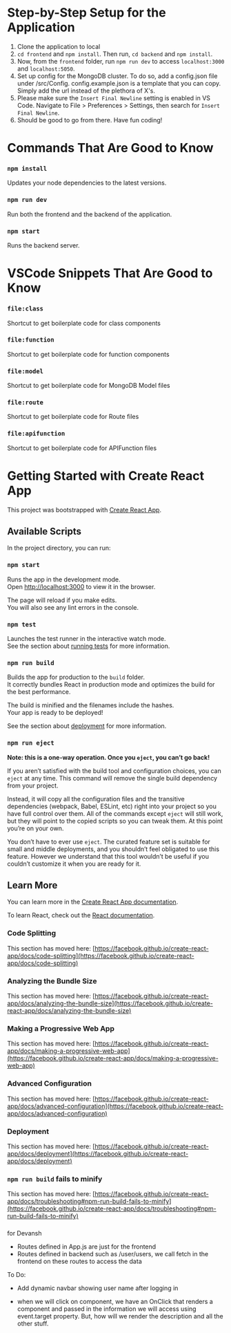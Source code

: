 # Step-by-Step Setup for the Application

1. Clone the application to local
2. `cd frontend` and `npm install`. Then run, `cd backend` and `npm install`.
3. Now, from the `frontend` folder, run `npm run dev` to access `localhost:3000` and `localhost:5050`.
4. Set up config for the MongoDB cluster. To do so, add a config.json file under /src/Config. config.example.json is a template that you can copy. Simply add the url instead of the plethora of X's.
5. Please make sure the `Insert Final Newline` setting is enabled in VS Code. Navigate to File > Preferences > Settings, then search for `Insert Final Newline`.
6. Should be good to go from there. Have fun coding!

# Commands That Are Good to Know

### `npm install`

Updates your node dependencies to the latest versions.

### `npm run dev`

Run both the frontend and the backend of the application.

### `npm start`

Runs the backend server.

# VSCode Snippets That Are Good to Know

### `file:class`

Shortcut to get boilerplate code for class components

### `file:function`

Shortcut to get boilerplate code for function components

### `file:model`

Shortcut to get boilerplate code for MongoDB Model files

### `file:route`

Shortcut to get boilerplate code for Route files

### `file:apifunction`

Shortcut to get boilerplate code for APIFunction files

# Getting Started with Create React App

This project was bootstrapped with [Create React App](https://github.com/facebook/create-react-app).

## Available Scripts

In the project directory, you can run:

### `npm start`

Runs the app in the development mode.\
Open [http://localhost:3000](http://localhost:3000) to view it in the browser.

The page will reload if you make edits.\
You will also see any lint errors in the console.

### `npm test`

Launches the test runner in the interactive watch mode.\
See the section about [running tests](https://facebook.github.io/create-react-app/docs/running-tests) for more information.

### `npm run build`

Builds the app for production to the `build` folder.\
It correctly bundles React in production mode and optimizes the build for the best performance.

The build is minified and the filenames include the hashes.\
Your app is ready to be deployed!

See the section about [deployment](https://facebook.github.io/create-react-app/docs/deployment) for more information.

### `npm run eject`

**Note: this is a one-way operation. Once you `eject`, you can’t go back!**

If you aren’t satisfied with the build tool and configuration choices, you can `eject` at any time. This command will remove the single build dependency from your project.

Instead, it will copy all the configuration files and the transitive dependencies (webpack, Babel, ESLint, etc) right into your project so you have full control over them. All of the commands except `eject` will still work, but they will point to the copied scripts so you can tweak them. At this point you’re on your own.

You don’t have to ever use `eject`. The curated feature set is suitable for small and middle deployments, and you shouldn’t feel obligated to use this feature. However we understand that this tool wouldn’t be useful if you couldn’t customize it when you are ready for it.

## Learn More

You can learn more in the [Create React App documentation](https://facebook.github.io/create-react-app/docs/getting-started).

To learn React, check out the [React documentation](https://reactjs.org/).

### Code Splitting

This section has moved here: [https://facebook.github.io/create-react-app/docs/code-splitting](https://facebook.github.io/create-react-app/docs/code-splitting)

### Analyzing the Bundle Size

This section has moved here: [https://facebook.github.io/create-react-app/docs/analyzing-the-bundle-size](https://facebook.github.io/create-react-app/docs/analyzing-the-bundle-size)

### Making a Progressive Web App

This section has moved here: [https://facebook.github.io/create-react-app/docs/making-a-progressive-web-app](https://facebook.github.io/create-react-app/docs/making-a-progressive-web-app)

### Advanced Configuration

This section has moved here: [https://facebook.github.io/create-react-app/docs/advanced-configuration](https://facebook.github.io/create-react-app/docs/advanced-configuration)

### Deployment

This section has moved here: [https://facebook.github.io/create-react-app/docs/deployment](https://facebook.github.io/create-react-app/docs/deployment)

### `npm run build` fails to minify

This section has moved here: [https://facebook.github.io/create-react-app/docs/troubleshooting#npm-run-build-fails-to-minify](https://facebook.github.io/create-react-app/docs/troubleshooting#npm-run-build-fails-to-minify)

###

for Devansh

- Routes defined in App.js are just for the frontend
- Routes defined in backend such as /user/users, we call fetch in the frontend on these routes to access the data

To Do:

- Add dynamic navbar showing user name after logging in

- when we will click on component, we have an OnClick that renders a component and passed in the information we will access using event.target property. But, how will we render the description and all the other stuff.
